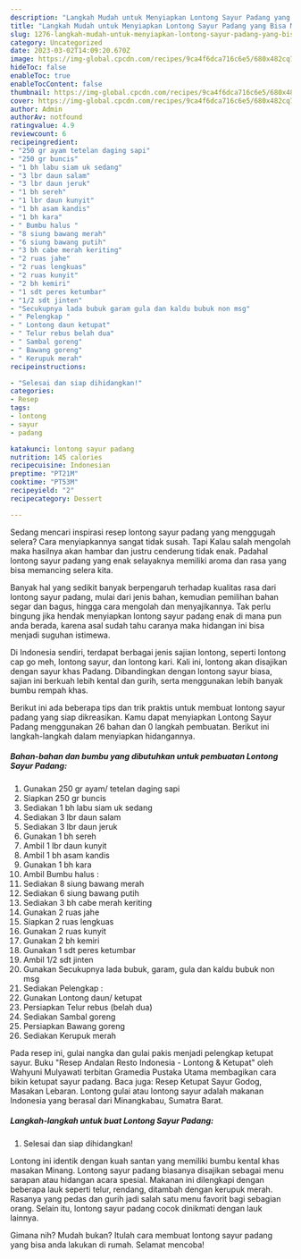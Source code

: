 ```yaml
---
description: "Langkah Mudah untuk Menyiapkan Lontong Sayur Padang yang Bisa Manjain Lidah, Buat Buka Puasa}"
title: "Langkah Mudah untuk Menyiapkan Lontong Sayur Padang yang Bisa Manjain Lidah, Buat Buka Puasa}"
slug: 1276-langkah-mudah-untuk-menyiapkan-lontong-sayur-padang-yang-bisa-manjain-lidah-buat-buka-puasa
category: Uncategorized
date: 2023-03-02T14:09:20.670Z
image: https://img-global.cpcdn.com/recipes/9ca4f6dca716c6e5/680x482cq70/lontong-sayur-padang-foto-resep-utama.jpg
hideToc: false
enableToc: true
enableTocContent: false
thumbnail: https://img-global.cpcdn.com/recipes/9ca4f6dca716c6e5/680x482cq70/lontong-sayur-padang-foto-resep-utama.jpg
cover: https://img-global.cpcdn.com/recipes/9ca4f6dca716c6e5/680x482cq70/lontong-sayur-padang-foto-resep-utama.jpg
author: Admin
authorAv: notfound
ratingvalue: 4.9
reviewcount: 6
recipeingredient:
- "250 gr ayam tetelan daging sapi"
- "250 gr buncis"
- "1 bh labu siam uk sedang"
- "3 lbr daun salam"
- "3 lbr daun jeruk"
- "1 bh sereh"
- "1 lbr daun kunyit"
- "1 bh asam kandis"
- "1 bh kara"
- " Bumbu halus "
- "8 siung bawang merah"
- "6 siung bawang putih"
- "3 bh cabe merah keriting"
- "2 ruas jahe"
- "2 ruas lengkuas"
- "2 ruas kunyit"
- "2 bh kemiri"
- "1 sdt peres ketumbar"
- "1/2 sdt jinten"
- "Secukupnya lada bubuk garam gula dan kaldu bubuk non msg"
- " Pelengkap "
- " Lontong daun ketupat"
- " Telur rebus belah dua"
- " Sambal goreng"
- " Bawang goreng"
- " Kerupuk merah"
recipeinstructions:

- "Selesai dan siap dihidangkan!"
categories:
- Resep
tags:
- lontong
- sayur
- padang

katakunci: lontong sayur padang 
nutrition: 145 calories
recipecuisine: Indonesian
preptime: "PT21M"
cooktime: "PT53M"
recipeyield: "2"
recipecategory: Dessert

---
```



Sedang mencari inspirasi resep lontong sayur padang yang menggugah selera? Cara menyiapkannya sangat tidak susah. Tapi Kalau salah mengolah maka hasilnya akan hambar dan justru cenderung tidak enak. Padahal lontong sayur padang yang enak selayaknya memiliki aroma dan rasa yang bisa memancing selera kita.


Banyak hal yang sedikit banyak berpengaruh terhadap kualitas rasa dari lontong sayur padang, mulai dari jenis bahan, kemudian pemilihan bahan segar dan bagus, hingga cara mengolah dan menyajikannya. Tak perlu bingung jika hendak menyiapkan lontong sayur padang enak di mana pun anda berada, karena asal sudah tahu caranya maka hidangan ini bisa menjadi suguhan istimewa.

Di Indonesia sendiri, terdapat berbagai jenis sajian lontong, seperti lontong cap go meh, lontong sayur, dan lontong kari. Kali ini, lontong akan disajikan dengan sayur khas Padang. Dibandingkan dengan lontong sayur biasa, sajian ini berkuah lebih kental dan gurih, serta menggunakan lebih banyak bumbu rempah khas.


Berikut ini ada beberapa tips dan trik praktis untuk membuat lontong sayur padang yang siap dikreasikan. Kamu dapat menyiapkan Lontong Sayur Padang menggunakan 26 bahan dan 0 langkah pembuatan. Berikut ini langkah-langkah dalam menyiapkan hidangannya.

<!--inarticleads1-->

##### Bahan-bahan dan bumbu yang dibutuhkan untuk pembuatan Lontong Sayur Padang:

1. Gunakan 250 gr ayam/ tetelan daging sapi
1. Siapkan 250 gr buncis
1. Sediakan 1 bh labu siam uk sedang
1. Sediakan 3 lbr daun salam
1. Sediakan 3 lbr daun jeruk
1. Gunakan 1 bh sereh
1. Ambil 1 lbr daun kunyit
1. Ambil 1 bh asam kandis
1. Gunakan 1 bh kara
1. Ambil  Bumbu halus :
1. Sediakan 8 siung bawang merah
1. Sediakan 6 siung bawang putih
1. Sediakan 3 bh cabe merah keriting
1. Gunakan 2 ruas jahe
1. Siapkan 2 ruas lengkuas
1. Gunakan 2 ruas kunyit
1. Gunakan 2 bh kemiri
1. Gunakan 1 sdt peres ketumbar
1. Ambil 1/2 sdt jinten
1. Gunakan Secukupnya lada bubuk, garam, gula dan kaldu bubuk non msg
1. Sediakan  Pelengkap :
1. Gunakan  Lontong daun/ ketupat
1. Persiapkan  Telur rebus (belah dua)
1. Sediakan  Sambal goreng
1. Persiapkan  Bawang goreng
1. Sediakan  Kerupuk merah


Pada resep ini, gulai nangka dan gulai pakis menjadi pelengkap ketupat sayur. Buku &#34;Resep Andalan Resto Indonesia - Lontong &amp; Ketupat&#34; oleh Wahyuni Mulyawati terbitan Gramedia Pustaka Utama membagikan cara bikin ketupat sayur padang. Baca juga: Resep Ketupat Sayur Godog, Masakan Lebaran. Lontong gulai atau lontong sayur adalah makanan Indonesia yang berasal dari Minangkabau, Sumatra Barat. 

<!--inarticleads2-->

##### Langkah-langkah untuk buat Lontong Sayur Padang:


1. Selesai dan siap dihidangkan!

Lontong ini identik dengan kuah santan yang memiliki bumbu kental khas masakan Minang. Lontong sayur padang biasanya disajikan sebagai menu sarapan atau hidangan acara spesial. Makanan ini dilengkapi dengan beberapa lauk seperti telur, rendang, ditambah dengan kerupuk merah. Rasanya yang pedas dan gurih jadi salah satu menu favorit bagi sebagian orang. Selain itu, lontong sayur padang cocok dinikmati dengan lauk lainnya. 

Gimana nih? Mudah bukan? Itulah cara membuat lontong sayur padang yang bisa anda lakukan di rumah. Selamat mencoba!
